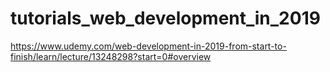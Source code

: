 # tutorials_web_development_in_2019
https://www.udemy.com/web-development-in-2019-from-start-to-finish/learn/lecture/13248298?start=0#overview
